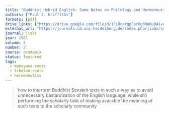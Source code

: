 ```yaml
---
title: "Buddhist Hybrid English: Some Notes on Philology and Hermeneutics for Buddhologists"
authors: ["Paul J. Griffiths"]
formats: [pdf]
drive_links: ["https://drive.google.com/file/d/1FLRuargpFar8g0RnNuDA1vcX8aHJ72wW/view?usp=drivesdk"]
external_url: "https://journals.ub.uni-heidelberg.de/index.php/jiabs/article/view/8546/2453"
journal: jiabs
year: 1981
volume: 4
number: 2
course: academia
status: featured
tags:
  - mahayana-roots
  - tibetan-roots
  - hermeneutics
---
```


> how to interpret Buddhist Sanskrit texts in such a way as to avoid unnecessary bastardization of the English language, while still performing the scholarly task of making available the meaning of such texts to the scholarly community
